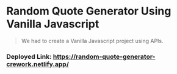 # Random Quote Generator Using Vanilla Javascript

> We had to create a Vanilla Javascript project using APIs.

### Deployed Link: https://random-quote-generator-crework.netlify.app/
